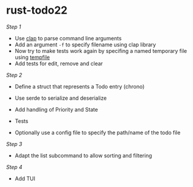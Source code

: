 # rust-todo22
*Step 1*
- Use [clap](https://github.com/clap-rs/clap) to parse command line arguments
- Add an argument `-f` to specify filename using clap library
- Now try to make tests work again by specifing a named temporary file using [tempfile](https://github.com/Stebalien/tempfile)
- Add tests for edit, remove and clear

*Step 2*
- Define a struct that represents a Todo entry (chrono)

- Use serde to serialize and deserialize 
- Add handling of Priority and State
- Tests






- Optionally use a config file to specify the path/name of the todo file 

*Step 3*
- Adapt the list subcommand to allow sorting and filtering

*Step 4*
- Add TUI